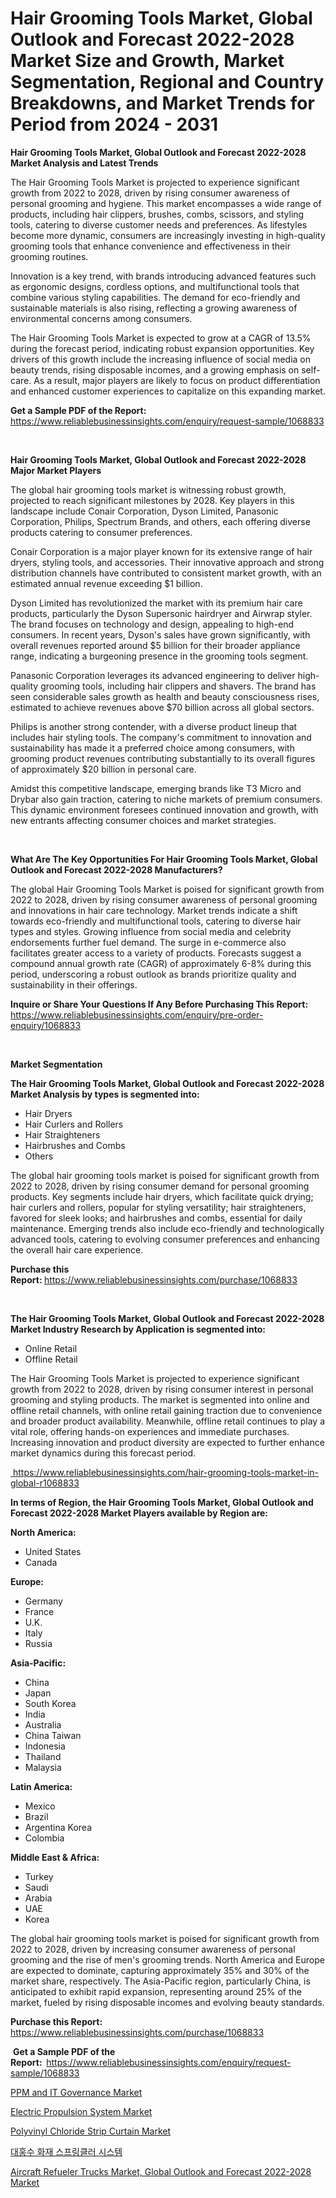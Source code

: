 <p><h1>Hair Grooming Tools Market, Global Outlook and Forecast 2022-2028 Market Size and Growth, Market Segmentation, Regional and Country Breakdowns, and Market Trends for Period from 2024 -  2031</h1></p><p><strong>Hair Grooming Tools Market, Global Outlook and Forecast 2022-2028 Market Analysis and Latest Trends</strong></p>
<p><p>The Hair Grooming Tools Market is projected to experience significant growth from 2022 to 2028, driven by rising consumer awareness of personal grooming and hygiene. This market encompasses a wide range of products, including hair clippers, brushes, combs, scissors, and styling tools, catering to diverse customer needs and preferences. As lifestyles become more dynamic, consumers are increasingly investing in high-quality grooming tools that enhance convenience and effectiveness in their grooming routines.</p><p>Innovation is a key trend, with brands introducing advanced features such as ergonomic designs, cordless options, and multifunctional tools that combine various styling capabilities. The demand for eco-friendly and sustainable materials is also rising, reflecting a growing awareness of environmental concerns among consumers.</p><p>The Hair Grooming Tools Market is expected to grow at a CAGR of 13.5% during the forecast period, indicating robust expansion opportunities. Key drivers of this growth include the increasing influence of social media on beauty trends, rising disposable incomes, and a growing emphasis on self-care. As a result, major players are likely to focus on product differentiation and enhanced customer experiences to capitalize on this expanding market.</p></p>
<p><strong>Get a Sample PDF of the Report:&nbsp;</strong> <a href="https://www.reliablebusinessinsights.com/enquiry/request-sample/1068833">https://www.reliablebusinessinsights.com/enquiry/request-sample/1068833</a></p>
<p>&nbsp;</p>
<p><strong>Hair Grooming Tools Market, Global Outlook and Forecast 2022-2028 Major Market Players</strong></p>
<p><p>The global hair grooming tools market is witnessing robust growth, projected to reach significant milestones by 2028. Key players in this landscape include Conair Corporation, Dyson Limited, Panasonic Corporation, Philips, Spectrum Brands, and others, each offering diverse products catering to consumer preferences.</p><p>Conair Corporation is a major player known for its extensive range of hair dryers, styling tools, and accessories. Their innovative approach and strong distribution channels have contributed to consistent market growth, with an estimated annual revenue exceeding $1 billion.</p><p>Dyson Limited has revolutionized the market with its premium hair care products, particularly the Dyson Supersonic hairdryer and Airwrap styler. The brand focuses on technology and design, appealing to high-end consumers. In recent years, Dyson's sales have grown significantly, with overall revenues reported around $5 billion for their broader appliance range, indicating a burgeoning presence in the grooming tools segment.</p><p>Panasonic Corporation leverages its advanced engineering to deliver high-quality grooming tools, including hair clippers and shavers. The brand has seen considerable sales growth as health and beauty consciousness rises, estimated to achieve revenues above $70 billion across all global sectors.</p><p>Philips is another strong contender, with a diverse product lineup that includes hair styling tools. The company's commitment to innovation and sustainability has made it a preferred choice among consumers, with grooming product revenues contributing substantially to its overall figures of approximately $20 billion in personal care.</p><p>Amidst this competitive landscape, emerging brands like T3 Micro and Drybar also gain traction, catering to niche markets of premium consumers. This dynamic environment foresees continued innovation and growth, with new entrants affecting consumer choices and market strategies.</p></p>
<p>&nbsp;</p>
<p><strong>What Are The Key Opportunities For Hair Grooming Tools Market, Global Outlook and Forecast 2022-2028 Manufacturers?</strong></p>
<p><p>The global Hair Grooming Tools Market is poised for significant growth from 2022 to 2028, driven by rising consumer awareness of personal grooming and innovations in hair care technology. Market trends indicate a shift towards eco-friendly and multifunctional tools, catering to diverse hair types and styles. Growing influence from social media and celebrity endorsements further fuel demand. The surge in e-commerce also facilitates greater access to a variety of products. Forecasts suggest a compound annual growth rate (CAGR) of approximately 6-8% during this period, underscoring a robust outlook as brands prioritize quality and sustainability in their offerings.</p></p>
<p><strong>Inquire or Share Your Questions If Any Before Purchasing This Report:</strong> <a href="https://www.reliablebusinessinsights.com/enquiry/pre-order-enquiry/1068833">https://www.reliablebusinessinsights.com/enquiry/pre-order-enquiry/1068833</a></p>
<p>&nbsp;</p>
<p><strong>Market Segmentation</strong></p>
<p><strong>The Hair Grooming Tools Market, Global Outlook and Forecast 2022-2028 Market Analysis by types is segmented into:</strong></p>
<p><ul><li>Hair Dryers</li><li>Hair Curlers and Rollers</li><li>Hair Straighteners</li><li>Hairbrushes and Combs</li><li>Others</li></ul></p>
<p><p>The global hair grooming tools market is poised for significant growth from 2022 to 2028, driven by rising consumer demand for personal grooming products. Key segments include hair dryers, which facilitate quick drying; hair curlers and rollers, popular for styling versatility; hair straighteners, favored for sleek looks; and hairbrushes and combs, essential for daily maintenance. Emerging trends also include eco-friendly and technologically advanced tools, catering to evolving consumer preferences and enhancing the overall hair care experience.</p></p>
<p><strong>Purchase this Report:&nbsp;</strong><a href="https://www.reliablebusinessinsights.com/purchase/1068833">https://www.reliablebusinessinsights.com/purchase/1068833</a></p>
<p>&nbsp;</p>
<p><strong>The Hair Grooming Tools Market, Global Outlook and Forecast 2022-2028 Market Industry Research by Application is segmented into:</strong></p>
<p><ul><li>Online Retail</li><li>Offline Retail</li></ul></p>
<p><p>The Hair Grooming Tools Market is projected to experience significant growth from 2022 to 2028, driven by rising consumer interest in personal grooming and styling products. The market is segmented into online and offline retail channels, with online retail gaining traction due to convenience and broader product availability. Meanwhile, offline retail continues to play a vital role, offering hands-on experiences and immediate purchases. Increasing innovation and product diversity are expected to further enhance market dynamics during this forecast period.</p></p>
<p><a href="https://www.reliablebusinessinsights.com/hair-grooming-tools-market-in-global-r1068833">&nbsp;https://www.reliablebusinessinsights.com/hair-grooming-tools-market-in-global-r1068833</a></p>
<p><strong>In terms of Region, the Hair Grooming Tools Market, Global Outlook and Forecast 2022-2028 Market Players available by Region are:</strong></p>
<p>
    <p> <strong> North America: </strong>
        <ul>
            <li>United States</li>
            <li>Canada</li>
        </ul>
        </p> 
    <p> <strong> Europe: </strong>
        <ul>
            <li>Germany</li>
            <li>France</li>
            <li>U.K.</li>
            <li>Italy</li>
            <li>Russia</li>
        </ul>
        </p> 
    <p> <strong> Asia-Pacific: </strong>
        <ul>
            <li>China</li>
            <li>Japan</li>
            <li>South Korea</li>
            <li>India</li>
            <li>Australia</li>
            <li>China Taiwan</li>
            <li>Indonesia</li>
            <li>Thailand</li>
            <li>Malaysia</li>
        </ul>
        </p> 
    <p> <strong> Latin America: </strong>
        <ul>
            <li>Mexico</li>
            <li>Brazil</li>
            <li>Argentina Korea</li>
            <li>Colombia</li>
        </ul>
        </p> 
    <p> <strong> Middle East & Africa: </strong>
        <ul>
            <li>Turkey</li>
            <li>Saudi</li>
            <li>Arabia</li>
            <li>UAE</li>
            <li>Korea</li>
        </ul>
    </p>
    </p>
<p><p>The global hair grooming tools market is poised for significant growth from 2022 to 2028, driven by increasing consumer awareness of personal grooming and the rise of men's grooming trends. North America and Europe are expected to dominate, capturing approximately 35% and 30% of the market share, respectively. The Asia-Pacific region, particularly China, is anticipated to exhibit rapid expansion, representing around 25% of the market, fueled by rising disposable incomes and evolving beauty standards.</p></p>
<p><strong>Purchase this Report: </strong><a href="https://www.reliablebusinessinsights.com/purchase/1068833">https://www.reliablebusinessinsights.com/purchase/1068833</a></p>
<p>&nbsp;<strong>Get a Sample PDF of the Report:&nbsp;&nbsp;</strong><a href="https://www.reliablebusinessinsights.com/enquiry/request-sample/1068833">https://www.reliablebusinessinsights.com/enquiry/request-sample/1068833</a></p>
<p><strong></strong></p>
<p><p><a href="https://issuu.com/reportprime-2/docs/ppm-and-it-governance-market-size-2_3a7fc57e736b15">PPM and IT Governance Market</a></p><p><a href="https://www.linkedin.com/pulse/electric-propulsion-system-industry-insights-report-analyzing-pjzre?trackingId=pN2kAKosTxK0Bwt0DHeBTw%3D%3D">Electric Propulsion System Market</a></p><p><a href="https://medium.com/@zoe.dyer9808709/polyvinyl-chloride-strip-curtain-industry-analysis-report-its-market-size-share-trends-by-ec1fa39ecf13">Polyvinyl Chloride Strip Curtain Market</a></p><p><a href="https://medium.com/@kacrimipp/%EC%8B%9C%EC%9E%A5-%EC%98%88%EC%B8%A1-%EB%B3%80%ED%99%94-%EA%B8%80%EB%A1%9C%EB%B2%8C-%EB%8C%80%ED%99%8D%EC%88%98-%EC%8A%A4%ED%94%84%EB%A7%81%ED%81%B4%EB%9F%AC-%EC%8B%9C%EC%8A%A4%ED%85%9C-%EC%8B%9C%EC%9E%A5-%EB%8F%99%ED%96%A5-%EB%B0%8F-%EB%AF%B8%EB%9E%98-%ED%8A%B8%EB%A0%8C%EB%93%9C-2024-2031-ac7b2f675daf">대홍수 화재 스프링클러 시스템</a></p><p><a href="https://github.com/nafisalvee228/Market-Research-Report-List-2/blob/main/aircraft-refueler-trucks-market-global-outlook-and-forecast-2022-2028-market.md">Aircraft Refueler Trucks Market, Global Outlook and Forecast 2022-2028 Market</a></p></p>